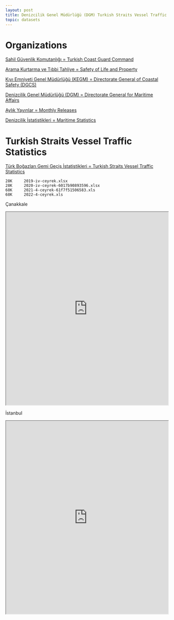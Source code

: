 ```yaml
---
layout: post
title: Denizcilik Genel Müdürlüğü (DGM) Turkish Straits Vessel Traffic Statistics
topic: datasets
---
```


# Organizations

[Sahil Güvenlik Komutanlığı = Turkish Coast Guard Command](https://en.sg.gov.tr/)

[Arama Kurtarma ve Tıbbi Tahliye = Safety of Life and Property](https://en.sg.gov.tr/safety-of-life-and-property)

[Kıyı Emniyeti Genel Müdürlüğü (KEGM) = Directorate General of Coastal Safety (DGCS)](https://kiyiemniyeti.gov.tr/?lang=1)

[Denizcilik Genel Müdürlüğü (DGM) = Directorate General for Maritime Affairs](https://denizcilik.uab.gov.tr/)

[Aylık Yayınlar = Monthly Releases](https://denizcilik.uab.gov.tr/aylik-yayinlar)

[Denizcilik İstatistikleri = Maritime Statistics](https://denizcilikistatistikleri.uab.gov.tr/arsiv)

# Turkish Straits Vessel Traffic Statistics

[Türk Boğazları Gemi Geçiş İstatistikleri = Turkish Straits Vessel Traffic Statistics](https://denizcilikistatistikleri.uab.gov.tr/turk-bogazlari-gemi-gecis-istatistikleri)

```
28K     2019-iv-ceyrek.xlsx
28K     2020-iv-ceyrek-6017b90893596.xlsx
68K     2021-4-ceyrek-61f7f51506583.xls
68K     2022-4-ceyrek.xls
```

Çanakkale

<iframe src="https://docs.google.com/spreadsheets/d/e/2PACX-1vSVbA8AmyDIlPujUd5iAvLNnucIh-rqZ7LEWW2CuKq5fJ-8cuDoK_ZyHgmTS-9jKFm1vKTPJA35cfVm/pubhtml?widget=true&amp;headers=false" width="100%" height="600"></iframe>

İstanbul

<iframe src="https://docs.google.com/spreadsheets/d/e/2PACX-1vQm9yvcc4LOi_330kn_p3zMlnvvImCbQQ-5hto1r6w2Z0VsHZHB1zOqxkQE_3zKVDoNLQglotkqhDWA/pubhtml?widget=true&amp;headers=false" width="100%" height="600"></iframe>